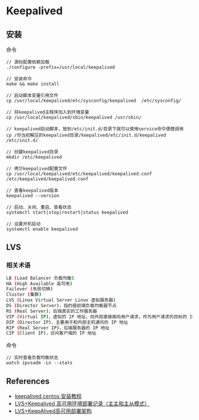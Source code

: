 # Keepalived 

## 安装

命令

```
// 源码配置依赖加载
./configure -prefix=/usr/local/keepalived

// 安装命令
make && make install

// 启动脚本变量引用文件
cp /usr/local/keepalived/etc/sysconfig/keepalived  /etc/sysconfig/

// 将keepalived主程序加入到环境变量
cp /usr/local/keepalived/sbin/keepalived /usr/sbin/

// keepalived启动脚本，放到/etc/init.d/目录下就可以使用service命令便捷调用
cp /你当初解压的keepalived目录/keepalived/etc/init.d/keepalived  /etc/init.d/

// 创建keepalived目录
mkdir /etc/keepalived

// 拷贝keepalived配置文件
cp /usr/local/keepalived/etc/keepalived/keepalived.conf /etc/keepalived/keepalived.conf

// 查看keepalived版本
keepalived --version

// 启动、关闭、重启、查看状态
systemctl start|stop|restart|status keepalived

// 设置开机启动
systemctl enable keepalived
```

## LVS

### 相关术语

```sh
LB (Load Balancer 负载均衡)
HA (High Available 高可用)
Failover (失败切换)
Cluster (集群)
LVS (Linux Virtual Server Linux 虚拟服务器)
DS (Director Server)，指的是前端负载均衡器节点
RS (Real Server)，后端真实的工作服务器
VIP (Virtual IP)，虚拟的 IP 地址，向外部直接面向用户请求，作为用户请求的目标的 IP 地址
DIP (Director IP)，主要用于和内部主机通讯的 IP 地址
RIP (Real Server IP)，后端服务器的 IP 地址
CIP (Client IP)，访问客户端的 IP 地址
```

命令

```
// 实时查看负载均衡状态
watch ipvsadm -Ln --stats
```





## References

- [keepalived centos 安装教程](https://blog.csdn.net/qq_42825214/article/details/105314603)
- [LVS+Keepalived 高可用环境部署记录（主主和主从模式）](https://www.cnblogs.com/kevingrace/p/5574486.html)
- [LVS+KeepAlived高可用部署架构](https://www.cnblogs.com/dooor/p/lvskeepalived0226.html)
